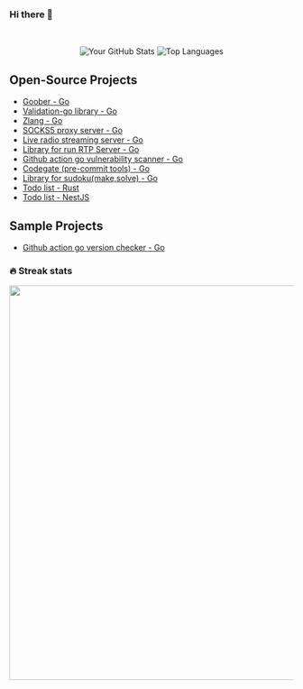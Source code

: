 ### Hi there 👋
<br>
<p align="center">
  <img alt="Your GitHub Stats" src="https://github-readme-stats.vercel.app/api?username=debug-ing&theme=tokyonight&layout=compact&area=true&show_icons=true&hide_border=true&border_radius=15&count_private=true&cache=1"/>
  <img alt="Top Languages" src="https://github-readme-stats.vercel.app/api/top-langs/?username=debug-ing&langs_count=10&hide=Java,Kotlin,Make,css,html&theme=tokyonight&layout=compact&area=true&hide_border=true&border_radius=15&count_private=true&cache=1"/>
</p>

## Open-Source Projects
- [Goober - Go](https://github.com/debug-ing/goober)
- [Validation-go library - Go](https://github.com/debug-ing/validation-go)
- [Zlang - Go](https://github.com/debug-ing/zlang)
- [SOCKS5 proxy server - Go](https://github.com/debug-ing/socks5-go)
- [Live radio streaming server - Go](https://github.com/debug-ing/radio-music)
- [Library for run RTP Server - Go](https://github.com/debug-ing/rtp)
- [Github action go vulnerability scanner - Go](https://github.com/debug-ing/go-vuln-scanner)
- [Codegate (pre-commit tools) - Go](https://github.com/debug-ing/codegate)
- [Library for sudoku(make,solve) - Go](https://github.com/debug-ing/sudokugo)
- [Todo list - Rust](https://github.com/debug-ing/todo-list-rust) 
- [Todo list - NestJS](https://github.com/debug-ing/todo-list)

## Sample Projects
- [Github action go version checker - Go](https://github.com/debug-ing/go-version-checker)

### 🔥 Streak stats

<div align="center">

<img src="http://github-readme-streak-stats.herokuapp.com?user=debug-ing&theme=dark" width="700"></img>

</div>
